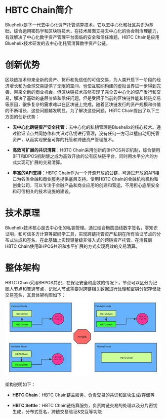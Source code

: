 # HBTC Chain简介

Bluehelix是下一代去中心化资产托管清算技术。它以去中心化和社区共识为基础，综合运用密码学和区块链技术，在技术层面支持去中心化的协会制治理能力，有效解决了中心化数字资产管理平台面临的安全和信任难题。HBTC Chain是应用Bluehelix技术研发的去中心化托管清算数字资产公链。

# 创新优势

区块链技术带来全新的资产、货币和免信任的可信交易，为人类开启下一阶段的经济增长和为全球交易提供了无限的空间，也使互联网构建的虚拟世界进一步得到完善，带来全新的商业机会。但区块链技术虽然实现了完全去中心化的资产发行和交易，解决了基础的底层价值和信任问题，但是受限于当前的区块链性能和跨链交易等原因，很多复杂的需求难以在区块链上完成。随着区块链发行的资产规模和价值的不断增长，这些问题越发明显。为了解决这些问题，HBTC Chain提出了以下三方面的创新优势：

- **去中心化跨链资产安全托管**：去中心化的私钥管理是Bluehelix的核心技术。通过验证节点共同协作和共识对私钥进行管理，没有任何一方可以擅自动用托管资产，从而实现安全可靠的托管和跨链资产管理技术。

- **高效可扩展的共识清算**：HBTC Chain采用创新的BHPOS共识机制，综合使用BFT和DPOS机制使之成为高效开放的公有区块链平台，同时用水平分片的方式实现可扩展的交易清算。

- **丰富的API支持**：HBTC Chain作为一个开源开放的公链，可通过开放的API接口为各类金融和商业服务提供底层支持。使用HBTC Chain的金融机构机构和创业公司，可以专注于金融产品和商业应用的创建和营运，不用担心底层安全和可信相关的技术设施的建设。

# 技术原理

Bluehelix技术核心是去中心化的私钥管理。通过结合椭圆曲线数字签名，零知识证明，和可信多方计算等密码学工具，实现跨链托管资产私钥在所有验证节点的分布式生成和签名。在此基础上实现轻量级非侵入式的跨链资产托管。在清算层HBTC Chain使用BHPOS共识和水平扩展的方式实现高效的交易清算。

# 整体架构

HBTC Chain采用BHPOS共识，在保证安全和高效的情况下，节点可以区分为记账人节点和普通节点，记账人节点需要对跨链相关数据进行处理和密钥分配存储及交易签名，其具体架构图如下：
![avatar](hbtcchain.png)

架构说明如下：

- **HBTC Chain**：HBTC Chain链主服务，负责交易的共识和区块生成/存储等

- **HBTC Settle**：HBTC Chain链结算服务，负责跨链交易的处理以及分片密钥生成，分布式签名，跨链交易验证&交互等功能

